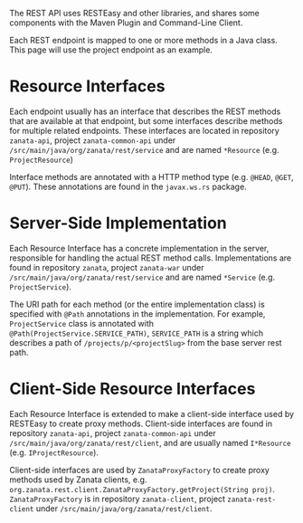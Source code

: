 The REST API uses RESTEasy and other libraries, and shares some components with the Maven Plugin and Command-Line Client.

Each REST endpoint is mapped to one or more methods in a Java class. This page will use the project endpoint as an example.

# Resource Interfaces

Each endpoint usually has an interface that describes the REST methods that are available at that endpoint, but some interfaces describe methods for multiple related endpoints. These interfaces are located in repository `zanata-api`, project `zanata-common-api` under `/src/main/java/org/zanata/rest/service` and are named `*Resource` (e.g. `ProjectResource`)

Interface methods are annotated with a HTTP method type (e.g. `@HEAD`, `@GET`, `@PUT`). These annotations are found in the `javax.ws.rs` package.

# Server-Side Implementation

Each Resource Interface has a concrete implementation in the server, responsible for handling the actual REST method calls. Implementations are found in repository `zanata`, project `zanata-war` under `/src/main/java/org/zanata/rest/service` and are named `*Service` (e.g. `ProjectService`).

The URI path for each method (or the entire implementation class) is specified with `@Path` annotations in the implementation. For example, `ProjectService` class is annotated with `@Path(ProjectService.SERVICE_PATH)`, `SERVICE_PATH` is a string which describes a path of `/projects/p/<projectSlug>` from the base server rest path.


# Client-Side Resource Interfaces

Each Resource Interface is extended to make a client-side interface used by RESTEasy to create proxy methods. Client-side interfaces are found in repository `zanata-api`, project `zanata-common-api` under `/src/main/java/org/zanata/rest/client`, and are usually named `I*Resource` (e.g. `IProjectResource`).

Client-side interfaces are used by `ZanataProxyFactory` to create proxy methods used by Zanata clients, e.g. `org.zanata.rest.client.ZanataProxyFactory.getProject(String proj)`. `ZanataProxyFactory` is in repository `zanata-client`, project `zanata-rest-client` under `/src/main/java/org/zanata/rest/client`.
